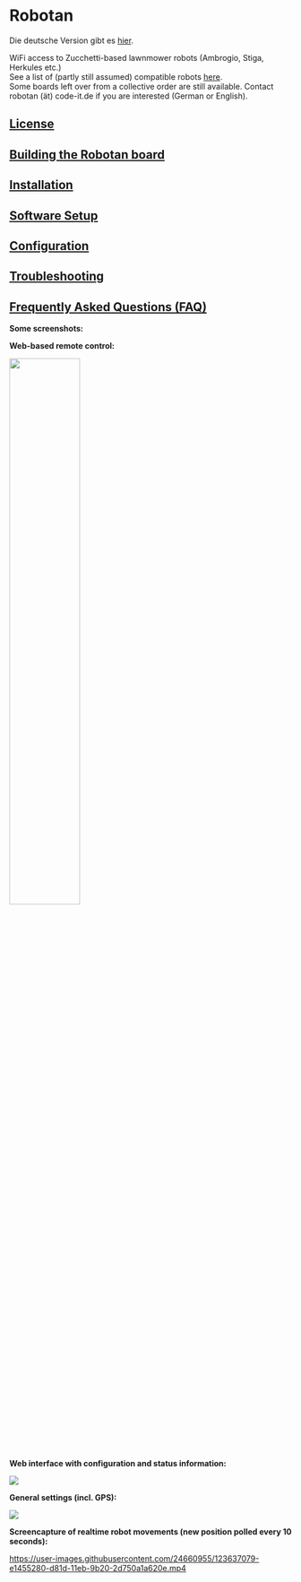 # Robotan
Die deutsche Version gibt es <A HREF="README_de.md">hier</A>.  

WiFi access to Zucchetti-based lawnmower robots (Ambrogio, Stiga, Herkules etc.)  
See a list of (partly still assumed) compatible robots <A HREF="Supported Models.md">here</A>.  
Some boards left over from a collective order are still available. Contact robotan (ät) code-it.de if you are interested (German or English).

<H2><A HREF="LICENSE.md">License</A></H2>
<H2><A HREF="Assembly Instructions.md">Building the Robotan board</A></H2>
<H2><A HREF="Installation.md">Installation</A></H2>
<H2><A HREF="Setup.md">Software Setup</A></H2>
<H2><A HREF="Configuration.md">Configuration</A></H2>
<H2><A HREF="Troubleshooting.md">Troubleshooting</A></H2>
<H2><A HREF="FAQ.md">Frequently Asked Questions (FAQ)</A></H2>

<B>Some screenshots:</B>  

<B>Web-based remote control:</B>

<IMG WIDTH=50% SRC="./img/web-based%20remote%20control.jpg">

<B>Web interface with configuration and status information:</B>

<IMG SRC="./img/web%20interface%20status%20configuration.jpg">

<B>General settings (incl. GPS):</B>

<IMG SRC="./img/Configurations.png">  

<B>Screencapture of realtime robot movements (new position polled every 10 seconds):</B>  
  
https://user-images.githubusercontent.com/24660955/123637079-e1455280-d81d-11eb-9b20-2d750a1a620e.mp4
